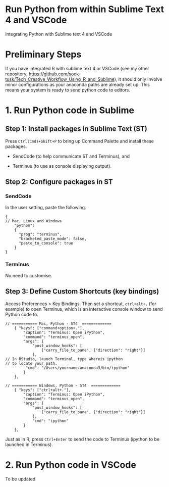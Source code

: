 # Run Python from within Sublime Text 4 and VSCode

Integrating Python with Sublime text 4 and VSCode

# Preliminary Steps
If you have integrated R with sublime text 4 or VSCode (see my other repository, https://github.com/sook-tusk/Tech_Creative_Workflow_Using_R_and_Sublime), it should only involve minor configurations as your anaconda paths are already set up. This means your system is ready to send python code to editors.


# 1. Run Python code in Sublime

## Step 1: Install packages in Sublime Text (ST)
Press `Ctrl(Cmd)+Shift+P` to bring up Command Palette and install these packages.
- SendCode (to help communicate ST and Terminus), and

- Terminus (to use as console displaying output).

## Step 2: Configure packages in ST

### SendCode
In the user setting, paste the following.
```{json}
{
// Mac, Linux and Windows
    "python":
    {
      "prog": "terminus",
      "bracketed_paste_mode": false,
      "paste_to_console": true
    }
}
```
### Terminus
No need to customise.

## Step 3: Define Custom Shortcuts (key bindings)
Access Preferences > Key Bindings. Then set a shortcut, `ctrl+alt+.` (for example) to open Terminus, which is an interactive console window to send Python code to.

```{json}
// =========== Mac, Python - ST4  =============
    { "keys": ["command+option+."],
        "caption": "Terminus: Open iPython",
        "command": "terminus_open",
        "args": {
            "post_window_hooks": [
                ["carry_file_to_pane", {"direction": "right"}]
            ],
// In RStudio, launch Terminal, type whereis ipython
// to locate your path.
         "cmd": "/Users/yourname/anaconda3/bin/ipython"
        }
    },
    
// =========== Windows, Python - ST4  =============
    { "keys": ["ctrl+alt+."],
        "caption": "Terminus: Open iPython",
        "command": "terminus_open",
        "args": {
            "post_window_hooks": [
                ["carry_file_to_pane", {"direction": "right"}]
            ],
            "cmd": "ipython"
        }
    },
```

Just as in R, press `Ctrl+Enter` to send the code
to Terminus (ipython to be launched in Terminus).

# 2. Run Python code in VSCode
To be updated
